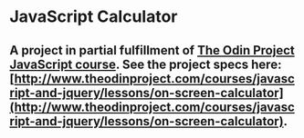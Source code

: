 # JavaScript Calculator

## A project in partial fulfillment of [The Odin Project JavaScript course](http://www.theodinproject.com/courses/javascript-and-jquery). See the project specs here: [http://www.theodinproject.com/courses/javascript-and-jquery/lessons/on-screen-calculator](http://www.theodinproject.com/courses/javascript-and-jquery/lessons/on-screen-calculator).

 